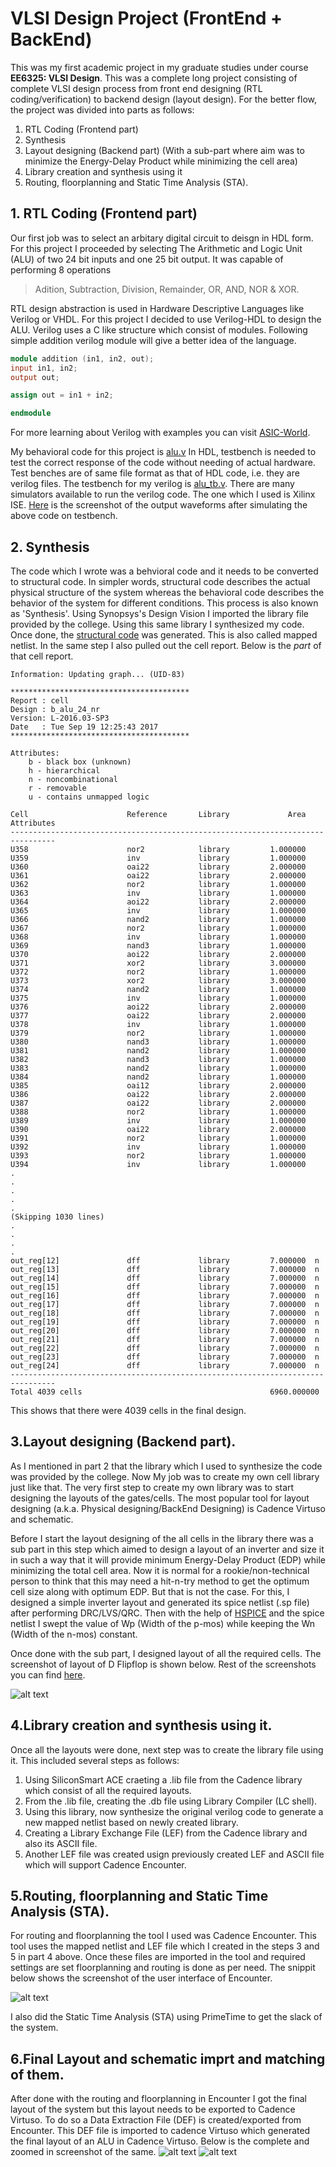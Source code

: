 # VLSI Design Project (FrontEnd + BackEnd)

This was my first academic project in my graduate studies under course __EE6325: VLSI Design__. This was a complete long project consisting of complete VLSI design process from front end designing (RTL coding/verification) to backend design (layout design). For the better flow, the project was divided into parts as follows:
1. RTL Coding (Frontend part)
2. Synthesis
3. Layout designing (Backend part) (With a sub-part where aim was to minimize the Energy-Delay Product while minimizing the cell area)
4. Library creation and synthesis using it
5. Routing, floorplanning and Static Time Analysis (STA).

## 1. RTL Coding (Frontend part)
Our first job was to select an arbitary digital circuit to deisgn in HDL form. For this project I proceeded by selecting The Arithmetic and Logic Unit (ALU) of two 24 bit inputs and one 25 bit output. It was capable of performing 8 operations
> Adition, Subtraction, Division, Remainder, OR, AND, NOR & XOR.


RTL design abstraction is used in Hardware Descriptive Languages like Verilog or VHDL. For this project I decided to use Verilog-HDL to design the ALU. Verilog uses a C like structure which consist of modules. Following simple addition verilog module will give a better idea of the language.

```verilog
module addition (in1, in2, out);
input in1, in2;
output out;

assign out = in1 + in2;

endmodule
```
For more learning about Verilog with examples you can visit [ASIC-World](http://www.asic-world.com/).

My behavioral code for this project is [alu.v](https://github.com/akash10295/Complete-VLSI-Project-Front-end-Back-end-/blob/master/alu.v)
In HDL, testbench is needed to test the correct response of the code without needing of actual hardware. Test benches are of same file format as that of HDL code, i.e. they are verilog files. The testbench for my verilog is [alu_tb.v](https://github.com/akash10295/Complete-VLSI-Project-Front-end-Back-end-/blob/master/alu_tb.v).
There are many simulators available to run the verilog code. The one which I used is Xilinx ISE.
[Here](https://github.com/akash10295/Complete-VLSI-Project-Front-end-Back-end-/blob/master/Screenshots/alu%20outputs.jpg) is the screenshot of the output waveforms after simulating the above code on testbench.



## 2. Synthesis
The code which I wrote was a behvioral code and it needs to be converted to structural code. In simpler words, structural code describes the actual physical structure of the system whereas the behavioral code describes the behavior of the system for different conditions.
This process is also known as 'Synthesis'.
Using Synopsys's Design Vision I imported the library file provided by the college. Using this same library I synthesized my code. Once done, the [structural code](https://github.com/akash10295/Complete-VLSI-Project-Front-end-Back-end-/blob/master/alu_syn.v) was generated. This is also called mapped netlist.
In the same step I also pulled out the cell report. Below is the _part_ of that cell report.
```
Information: Updating graph... (UID-83)
 
****************************************
Report : cell
Design : b_alu_24_nr
Version: L-2016.03-SP3
Date   : Tue Sep 19 12:25:43 2017
****************************************

Attributes:
    b - black box (unknown)
    h - hierarchical
    n - noncombinational
    r - removable
    u - contains unmapped logic

Cell                      Reference       Library             Area  Attributes
--------------------------------------------------------------------------------
U358                      nor2            library         1.000000  
U359                      inv             library         1.000000  
U360                      oai22           library         2.000000  
U361                      oai22           library         2.000000  
U362                      nor2            library         1.000000  
U363                      inv             library         1.000000  
U364                      aoi22           library         2.000000  
U365                      inv             library         1.000000  
U366                      nand2           library         1.000000  
U367                      nor2            library         1.000000  
U368                      inv             library         1.000000  
U369                      nand3           library         1.000000  
U370                      aoi22           library         2.000000  
U371                      xor2            library         3.000000  
U372                      nor2            library         1.000000  
U373                      xor2            library         3.000000  
U374                      nand2           library         1.000000  
U375                      inv             library         1.000000  
U376                      aoi22           library         2.000000  
U377                      oai22           library         2.000000  
U378                      inv             library         1.000000  
U379                      nor2            library         1.000000  
U380                      nand3           library         1.000000  
U381                      nand2           library         1.000000  
U382                      nand3           library         1.000000  
U383                      nand2           library         1.000000  
U384                      nand2           library         1.000000  
U385                      oai12           library         2.000000  
U386                      oai22           library         2.000000  
U387                      oai22           library         2.000000  
U388                      nor2            library         1.000000  
U389                      inv             library         1.000000  
U390                      oai22           library         2.000000  
U391                      nor2            library         1.000000  
U392                      inv             library         1.000000  
U393                      nor2            library         1.000000  
U394                      inv             library         1.000000  
.
.
.
.
.
(Skipping 1030 lines)
.
.
.
.
out_reg[12]               dff             library         7.000000  n
out_reg[13]               dff             library         7.000000  n
out_reg[14]               dff             library         7.000000  n
out_reg[15]               dff             library         7.000000  n
out_reg[16]               dff             library         7.000000  n
out_reg[17]               dff             library         7.000000  n
out_reg[18]               dff             library         7.000000  n
out_reg[19]               dff             library         7.000000  n
out_reg[20]               dff             library         7.000000  n
out_reg[21]               dff             library         7.000000  n
out_reg[22]               dff             library         7.000000  n
out_reg[23]               dff             library         7.000000  n
out_reg[24]               dff             library         7.000000  n
--------------------------------------------------------------------------------
Total 4039 cells                                          6960.000000

```
This shows that there were 4039 cells in the final design.

## 3.Layout designing (Backend part).
As I mentioned in part 2 that the library which I used to synthesize the code was provided by the college. Now My job was to create my own cell library just like that. The very first step to create my own library was to start designing the layouts of the gates/cells. The most popular tool for layout designing (a.k.a. Physical designing/BackEnd Designing) is Cadence Virtuso and schematic.

Before I start the layout designing of the all cells in the library there was a sub part in this step which aimed to design a layout of an inverter and size it in such a way that it will provide minimum Energy-Delay Product (EDP) while minimizing the total cell area. Now it is normal for a rookie/non-technical person to think that this may need a hit-n-try method to get the optimum cell size along with optimum EDP. But that is not the case. For this, I designed a simple inverter layout and generated its spice netlist (.sp file) after performing DRC/LVS/QRC. Then with the help of [HSPICE](https://github.com/akash10295/Complete-VLSI-Project-Front-end-Back-end-/blob/master/inv_SPICE.sp) and the spice netlist I swept the value of Wp (Width of the p-mos) while keeping the Wn (Width of the n-mos) constant.

Once done with the sub part, I designed layout of all the required cells. The screenshot of layout of D Flipflop is shown below. Rest of the screenshots you can find [here](https://github.com/akash10295/Complete-VLSI-Project-Front-end-Back-end-/tree/master/Screenshots/Layouts).

![alt text](https://github.com/akash10295/Complete-VLSI-Project-Front-end-Back-end-/blob/master/Screenshots/Layouts/dff.JPG "D flip flop layout")

## 4.Library creation and synthesis using it.
Once all the layouts were done, next step was to create the library file using it. This included several steps as follows:
1. Using SiliconSmart ACE craeting a .lib file from the Cadence library which consist of all the required layouts.
2. From the .lib file, creating the .db file using Library Compiler (LC shell).
3. Using this library, now synthesize the original verilog code to generate a new mapped netlist based on newly created library.
4. Creating a Library Exchange File (LEF) from the Cadence library and also its ASCII file.
5. Another LEF file was created usign previously created LEF and ASCII file which will support Cadence Encounter.


## 5.Routing, floorplanning and Static Time Analysis (STA).
For routing and floorplanning the tool I used was Cadence Encounter. This tool uses the mapped netlist and LEF file which I created in the steps 3 and 5 in part 4 above. Once these files are imported in the tool and required settings are set floorplanning and routing is done as per need. The snippit below shows the screenshot of the user interface of Encounter.

![alt text](http://www.utdallas.edu/~xxx110230/images/encounter19.jpg "Encounter UI")


I also did the Static Time Analysis (STA) using PrimeTime to get the slack of the system.


## 6.Final Layout and schematic imprt and matching of them.
After done with the routing and floorplanning in Encounter I got the final layout of the system but this layout needs to be exported to Cadence Virtuso. To do so a Data Extraction File (DEF) is created/exported from Encounter. This DEF file is imported to cadence Virtuso which generated the final layout of an ALU in Cadence Virtuso. Below is the complete and zoomed in screenshot of the same.
![alt text](https://github.com/akash10295/Complete-VLSI-Project-Front-end-Back-end-/blob/master/Screenshots/Layouts/final.JPG "Final layout")
![alt text](https://github.com/akash10295/Complete-VLSI-Project-Front-end-Back-end-/blob/master/Screenshots/Layouts/alu%20zoomed.JPG "Zoomed final layout")
